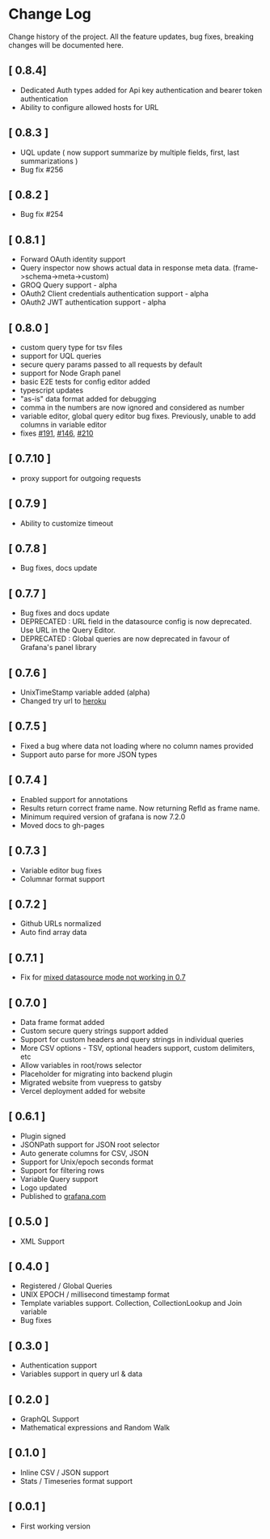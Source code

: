 # Change Log

Change history of the project. All the feature updates, bug fixes, breaking changes will be documented here.

## [ 0.8.4]

- Dedicated Auth types added for Api key authentication and bearer token authentication
- Ability to configure allowed hosts for URL

## [ 0.8.3 ]

- UQL update ( now support summarize by multiple fields, first, last summarizations )
- Bug fix #256

## [ 0.8.2 ]

- Bug fix #254

## [ 0.8.1 ]

- Forward OAuth identity support
- Query inspector now shows actual data in response meta data. (frame->schema->meta->custom)
- GROQ Query support - alpha
- OAuth2 Client credentials authentication support - alpha
- OAuth2 JWT authentication support - alpha

## [ 0.8.0 ]

- custom query type for tsv files
- support for UQL queries
- secure query params passed to all requests by default
- support for Node Graph panel
- basic E2E tests for config editor added
- typescript updates
- "as-is" data format added for debugging
- comma in the numbers are now ignored and considered as number
- variable editor, global query editor bug fixes. Previously, unable to add columns in variable editor
- fixes [#191](https://github.com/yesoreyeram/grafana-infinity-datasource/issues/191), [#146](https://github.com/yesoreyeram/grafana-infinity-datasource/issues/146), [#210](https://github.com/yesoreyeram/grafana-infinity-datasource/issues/210)

## [ 0.7.10 ]

- proxy support for outgoing requests

## [ 0.7.9 ]

- Ability to customize timeout

## [ 0.7.8 ]

- Bug fixes, docs update

## [ 0.7.7 ]

- Bug fixes and docs update
- DEPRECATED : URL field in the datasource config is now deprecated. Use URL in the Query Editor.
- DEPRECATED : Global queries are now deprecated in favour of Grafana's panel library

## [ 0.7.6 ]

- UnixTimeStamp variable added (alpha)
- Changed try url to [heroku](https://grafana-infinity-datasource.herokuapp.com/explore)

## [ 0.7.5 ]

- Fixed a bug where data not loading where no column names provided
- Support auto parse for more JSON types

## [ 0.7.4 ]

- Enabled support for annotations
- Results return correct frame name. Now returning RefId as frame name.
- Minimum required version of grafana is now 7.2.0
- Moved docs to gh-pages

## [ 0.7.3 ]

- Variable editor bug fixes
- Columnar format support

## [ 0.7.2 ]

- Github URLs normalized
- Auto find array data

## [ 0.7.1 ]

- Fix for [mixed datasource mode not working in 0.7](https://github.com/yesoreyeram/grafana-infinity-datasource/issues/78)

## [ 0.7.0 ]

- Data frame format added
- Custom secure query strings support added
- Support for custom headers and query strings in individual queries
- More CSV options - TSV, optional headers support, custom delimiters, etc
- Allow variables in root/rows selector
- Placeholder for migrating into backend plugin
- Migrated website from vuepress to gatsby
- Vercel deployment added for website

## [ 0.6.1 ]

- Plugin signed
- JSONPath support for JSON root selector
- Auto generate columns for CSV, JSON
- Support for Unix/epoch seconds format
- Support for filtering rows
- Variable Query support
- Logo updated
- Published to [grafana.com](https://grafana.com/grafana/plugins/yesoreyeram-infinity-datasource/)

## [ 0.5.0 ]

- XML Support

## [ 0.4.0 ]

- Registered / Global Queries
- UNIX EPOCH / millisecond timestamp format
- Template variables support. Collection, CollectionLookup and Join variable
- Bug fixes

## [ 0.3.0 ]

- Authentication support
- Variables support in query url & data

## [ 0.2.0 ]

- GraphQL Support
- Mathematical expressions and Random Walk

## [ 0.1.0 ]

- Inline CSV / JSON support
- Stats / Timeseries format support

## [ 0.0.1 ]

- First working version

